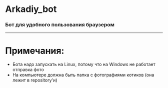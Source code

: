 # Arkadiy_bot
### Бот для удобного пользования браузером
-------------
# Примечания:
- Бота надо запускать на Linux, потому что на Windows не работает отправка фото
- На компьютере должна быть папка с фотографиями котиков (она лежит в repository'и)
